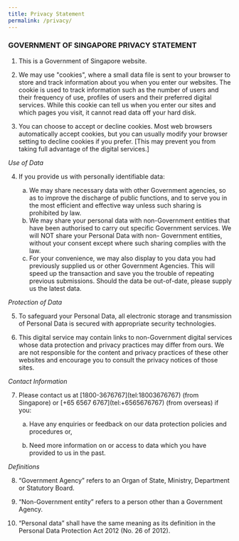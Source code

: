 ```yaml
---
title: Privacy Statement
permalink: /privacy/
---
```

<style>
	.a{
	list-style:lower-alpha!important;
	}
</style>
### **GOVERNMENT OF SINGAPORE PRIVACY STATEMENT**

1. This is a Government of Singapore website. 

2. We may use "cookies", where a small data file is sent to your browser to store and track information about you when you enter our websites. The cookie is used to track information such as the number of users and their frequency of use, profiles of users and their preferred digital services. While this cookie can tell us when you enter our sites and which pages you visit, it cannot read data off your hard disk. 

3. You can choose to accept or decline cookies. Most web browsers automatically accept cookies, but you can usually modify your browser setting to decline cookies if you prefer. [This may prevent you from taking full advantage of the digital services.] 

*Use of Data* 

<ol start="4">
  <li>If you provide us with personally identifiable data:</li>
	<ol class="a">	
  <li>We may share necessary data with other Government agencies, so as to improve the discharge of public functions, and to serve you in the most efficient and effective way unless such sharing is prohibited by law.</li>
  <li>We may share your personal data with non-Government entities that have been authorised to carry out specific Government services. We will NOT share your Personal Data with non- Government entities, without your consent except where such sharing complies with the law.</li>
  <li>For your convenience, we may also display to you data you had previously supplied us or other Government Agencies. This will speed up the transaction and save you the trouble of repeating previous submissions. Should the data be out-of-date, please supply us the latest data.</li>
</ol>
</ol>


*Protection of Data* 

<ol start="5">
  <li>
    <p>To safeguard your Personal Data, all electronic storage and transmission of Personal Data is secured with appropriate security technologies.</p>
  </li>
  <li>
    <p>This digital service may contain links to non-Government digital services whose data protection and privacy practices may differ from ours. We are not responsible for the content and privacy practices of these other websites and encourage you to consult the privacy notices of those sites.</p>
  </li>
</ol>

*Contact Information*

<ol start="7">
  <li>
    <p>Please contact us at [1800-3676767](tel:18003676767) (from Singapore) or [+65 6567 6767](tel:+6565676767) (from overseas) if you:</p>
  </li>
	<ol class="a">
  <li>
    <p>Have any enquiries or feedback on our data protection policies and procedures or,</p>
  </li>
		<li>
    <p>Need more information on or access to data which you have provided to us in the past. </p>
  </li>
</ol>
</ol>

*Definitions* 

<ol start="8">
  <li>
    <p>“Government Agency” refers to an Organ of State, Ministry, Department or Statutory Board.</p>
  </li>
  <li>
    <p>“Non-Government entity” refers to a person other than a Government Agency.</p>
  </li>
	<li>
    <p>“Personal data” shall have the same meaning as its definition in the Personal Data Protection Act 2012 (No. 26 of 2012).</p>
  </li>
</ol>